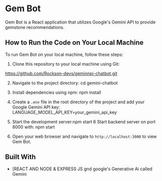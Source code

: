 # Gem Bot

Gem Bot is a React application that utilizes Google's Gemini API to provide gemstone recommendations.

## How to Run the Code on Your Local Machine

To run Gem Bot on your local machine, follow these steps:

1. Clone this repository to your local machine using Git:

https://github.com/Rockson-devs/geminnpi-chatbot.git

2. Navigate to the project directory: cd gemini-chatbot

3. Install dependencies using npm: npm install

4. Create a `.env` file in the root directory of the project and add your Google Gemini API key:
LANGUAGE_MODEL_API_KEY=your_gemini_api_key

5. Start the development server:npm start
6  Start backend server on port 8000 with: npm start

6. Open your web browser and navigate to `http://localhost:3000` to view Gem Bot.


## Built With

- [REACT AND NODE & EXPRESS JS gnd google's Generative Ai called Gemini

